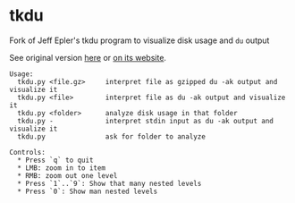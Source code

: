 tkdu
====

Fork of Jeff Epler's tkdu program to visualize disk usage and `du` output

See original version [here](https://github.com/daniel-beck/tkdu/commit/55ef0278c58b5a03687180bb5e5722fa3a22d7a5) or [on its website](http://www.unpythonic.net/jeff/tkdu/).


```
Usage:
  tkdu.py <file.gz>     interpret file as gzipped du -ak output and visualize it
  tkdu.py <file>        interpret file as du -ak output and visualize it
  tkdu.py <folder>      analyze disk usage in that folder
  tkdu.py -             interpret stdin input as du -ak output and visualize it
  tkdu.py               ask for folder to analyze

Controls:
  * Press `q` to quit
  * LMB: zoom in to item
  * RMB: zoom out one level
  * Press `1`..`9`: Show that many nested levels
  * Press `0`: Show man nested levels
```
